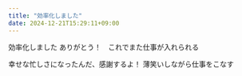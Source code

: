 ```yaml
---
title: "効率化しました"
date: 2024-12-21T15:29:11+09:00
---
```

効率化しました
ありがとう！　これでまた仕事が入れられる

幸せな忙しさになったんだ、感謝するよ！
薄笑いしながら仕事をこなす
